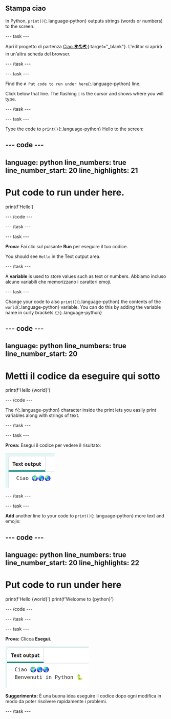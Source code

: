 ## Stampa ciao

In Python, `print()`{:.language-python} outputs strings (words or numbers) to the screen.

--- task ---

Apri il progetto di partenza [Ciao 🌍🌎🌏](https://editor.raspberrypi.org/en/projects/hello-world-starter){:target="_blank"}. L'editor si aprirà in un'altra scheda del browser.

--- /task ---

--- task ---

Find the `# Put code to run under here`{:.language-python} line.

Click below that line. The flashing `|` is the cursor and shows where you will type.

--- /task ---

--- task ---

Type the code to `print()`{:.language-python} Hello to the screen:

--- code ---
---
language: python line_numbers: true line_number_start: 20
line_highlights: 21
---
# Put code to run under here.
print(f'Hello')

--- /code ---

--- /task ---

--- task ---

**Prova:** Fai clic sul pulsante **Run** per eseguire il tuo codice.

You should see `Hello` in the Text output area.

--- /task ---

A **variable** is used to store values such as text or numbers. Abbiamo incluso alcune variabili che memorizzano i caratteri emoji.

--- task ---

Change your code to also `print()`{:.language-python} the contents of the `world`{:.language-python} variable. You can do this by adding the variable name in curly brackets `{}`{:.language-python}


--- code ---
---
language: python line_numbers: true
line_number_start: 20
---
# Metti il codice da eseguire qui sotto
print(f'Hello {world}')

--- /code ---

The `f`{:.language-python} character inside the print lets you easily print variables along with strings of text.

--- /task ---

--- task ---

**Prova:** Esegui il codice per vedere il risultato:

![La riga di codice aggiornata nell'area del codice con la parola "Ciao" seguita da tre emoji del mondo visualizzati nell'area di output.](images/run_hello_world.png)

--- /task ---

--- task ---

**Add** another line to your code to `print()`{:.language-python} more text and emojis:

--- code ---
---
language: python line_numbers: true line_number_start: 20
line_highlights: 22
---
# Put code to run under here
print(f'Hello {world}') print(f'Welcome to {python}')

--- /code ---

--- /task ---

--- task ---

**Prova:** Clicca **Esegui**.

![La riga di codice aggiuntiva nell'editor di codice con la parola 'Ciao' seguita da tre emoji del mondo e le parole "Benvenuto a" seguite da un serpente emoji e una tastiera visualizzata nell'area di output.](images/run_multiple.png)

**Suggerimento:** È una buona idea eseguire il codice dopo ogni modifica in modo da poter risolvere rapidamente i problemi.


--- /task ---


